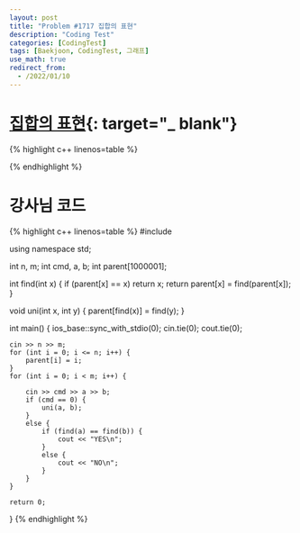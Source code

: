 ```yaml
---
layout: post
title: "Problem #1717 집합의 표현"
description: "Coding Test"
categories: [CodingTest]
tags: [Baekjoon, CodingTest, 그래프]
use_math: true
redirect_from:
  - /2022/01/10
---
```


# [집합의 표현](https://www.acmicpc.net/problem/1717){: target="_ blank"}

{% highlight c++ linenos=table %} 

{% endhighlight %}


# 강사님 코드

{% highlight c++ linenos=table %} 
#include <iostream>

using namespace std;

int n, m;
int cmd, a, b;
int parent[1000001];

int find(int x) {
    if (parent[x] == x) return x;
    return parent[x] = find(parent[x]);
}

void uni(int x, int y) {
    parent[find(x)] = find(y);
}

int main() {
    ios_base::sync_with_stdio(0);
    cin.tie(0);
    cout.tie(0);

    cin >> n >> m;
    for (int i = 0; i <= n; i++) {
        parent[i] = i;
    }
    for (int i = 0; i < m; i++) {

        cin >> cmd >> a >> b;
        if (cmd == 0) {
            uni(a, b);
        }
        else {
            if (find(a) == find(b)) {
                cout << "YES\n";
            }
            else {
                cout << "NO\n";
            }
        }
    }

    return 0;
}
{% endhighlight %}
